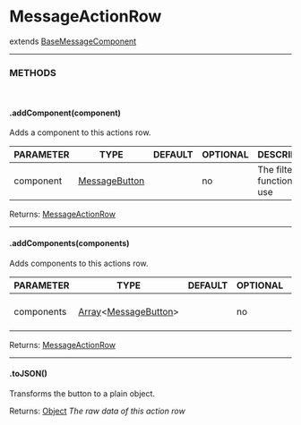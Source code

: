 # MessageActionRow
extends [BaseMessageComponent]()

<hr>

### METHODS

<br>

#### .addComponent(component)
Adds a component to this actions row.

| PARAMETER      | TYPE                                                                                      | DEFAULT | OPTIONAL  | DESCRIPTION                                        |
| -------------- | ----------------------------------------------------------------------------------------- | ------- | --------- | -------------------------------------------------- |
| component         | [MessageButton](/docs/stable/classes/messagebutton.html)      |         | no        | The filter function to use                         |

Returns: [MessageActionRow](#)

<hr>


#### .addComponents(components)
Adds components to this actions row.

| PARAMETER      | TYPE                                                                                      | DEFAULT | OPTIONAL  | DESCRIPTION                                        |
| -------------- | ----------------------------------------------------------------------------------------- | ------- | --------- | -------------------------------------------------- |
| components         | [Array](https://developer.mozilla.org/en-US/docs/Web/JavaScript/Reference/Global_Objects/Array)<[MessageButton](/docs/stable/classes/messagebutton.html)>      |         | no        | The filter function to use                         |

Returns: [MessageActionRow](#)

<hr>


#### .toJSON()
Transforms the button to a plain object.

Returns: [Object](https://developer.mozilla.org/en-US/docs/Web/JavaScript/Reference/Global_Objects/Object)
*The raw data of this action row*
